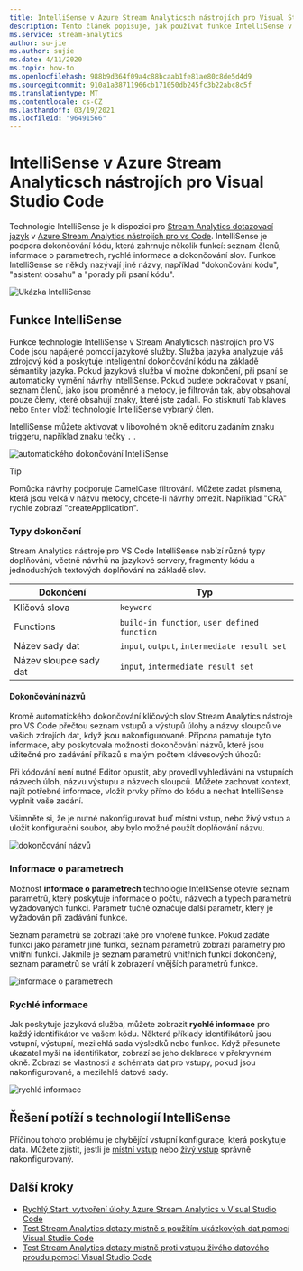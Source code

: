 ```yaml
---
title: IntelliSense v Azure Stream Analyticsch nástrojích pro Visual Studio Code
description: Tento článek popisuje, jak používat funkce IntelliSense v Azure Stream Analyticsch nástrojích pro Visual Studio Code.
ms.service: stream-analytics
author: su-jie
ms.author: sujie
ms.date: 4/11/2020
ms.topic: how-to
ms.openlocfilehash: 988b9d364f09a4c88bcaab1fe81ae80c8de5d4d9
ms.sourcegitcommit: 910a1a38711966cb171050db245fc3b22abc8c5f
ms.translationtype: MT
ms.contentlocale: cs-CZ
ms.lasthandoff: 03/19/2021
ms.locfileid: "96491566"
---
```

# <a name="intellisense-in-azure-stream-analytics-tools-for-visual-studio-code"></a>IntelliSense v Azure Stream Analyticsch nástrojích pro Visual Studio Code

Technologie IntelliSense je k dispozici pro [Stream Analytics dotazovací jazyk](/stream-analytics-query/stream-analytics-query-language-reference?bc=https%253a%2f%2fdocs.microsoft.com%2fazure%2fbread%2ftoc.json&toc=https%253a%2f%2fdocs.microsoft.com%2fazure%2fstream-analytics%2ftoc.json) v [Azure Stream Analytics nástrojích pro vs Code](https://marketplace.visualstudio.com/items?itemName=ms-bigdatatools.vscode-asa&ssr=false#overview). IntelliSense je podpora dokončování kódu, která zahrnuje několik funkcí: seznam členů, informace o parametrech, rychlé informace a dokončování slov. Funkce IntelliSense se někdy nazývají jiné názvy, například "dokončování kódu", "asistent obsahu" a "porady při psaní kódu".

![Ukázka IntelliSense](./media/vs-code-intellisense/intellisense.gif)

## <a name="intellisense-features"></a>Funkce IntelliSense

Funkce technologie IntelliSense v Stream Analyticsch nástrojích pro VS Code jsou napájené pomocí jazykové služby. Služba jazyka analyzuje váš zdrojový kód a poskytuje inteligentní dokončování kódu na základě sémantiky jazyka. Pokud jazyková služba ví možné dokončení, při psaní se automaticky vymění návrhy IntelliSense. Pokud budete pokračovat v psaní, seznam členů, jako jsou proměnné a metody, je filtrován tak, aby obsahoval pouze členy, které obsahují znaky, které jste zadali. Po stisknutí `Tab` kláves nebo `Enter` vloží technologie IntelliSense vybraný člen.

IntelliSense můžete aktivovat v libovolném okně editoru zadáním znaku triggeru, například znaku tečky `.` .

![automatického dokončování IntelliSense](./media/vs-code-intellisense/auto-completion.gif)

> [!TIP]
> Pomůcka návrhy podporuje CamelCase filtrování. Můžete zadat písmena, která jsou velká v názvu metody, chcete-li návrhy omezit. Například "CRA" rychle zobrazí "createApplication".

### <a name="types-of-completions"></a>Typy dokončení

Stream Analytics nástroje pro VS Code IntelliSense nabízí různé typy doplňování, včetně návrhů na jazykové servery, fragmenty kódu a jednoduchých textových doplňování na základě slov.

|Dokončení     |  Typ       |
| ----- | ------- |
| Klíčová slova | `keyword`
| Functions | `build-in function`, `user defined function`  |
| Název sady dat| `input`, `output`, `intermediate result set`|
| Název sloupce sady dat|`input`, `intermediate result set`|

#### <a name="name-completion"></a>Dokončování názvů

Kromě automatického dokončování klíčových slov Stream Analytics nástroje pro VS Code přečtou seznam vstupů a výstupů úlohy a názvy sloupců ve vašich zdrojích dat, když jsou nakonfigurované. Přípona pamatuje tyto informace, aby poskytovala možnosti dokončování názvů, které jsou užitečné pro zadávání příkazů s malým počtem klávesových úhozů:

Při kódování není nutné Editor opustit, aby provedl vyhledávání na vstupních názvech úloh, názvu výstupu a názvech sloupců. Můžete zachovat kontext, najít potřebné informace, vložit prvky přímo do kódu a nechat IntelliSense vyplnit vaše zadání.

Všimněte si, že je nutné nakonfigurovat buď místní vstup, nebo živý vstup a uložit konfigurační soubor, aby bylo možné použít doplňování názvu.

![dokončování názvů](./media/vs-code-intellisense/name-completion.gif)

### <a name="parameter-info"></a>Informace o parametrech

Možnost **informace o parametrech** technologie IntelliSense otevře seznam parametrů, který poskytuje informace o počtu, názvech a typech parametrů vyžadovaných funkcí. Parametr tučně označuje další parametr, který je vyžadován při zadávání funkce.

Seznam parametrů se zobrazí také pro vnořené funkce. Pokud zadáte funkci jako parametr jiné funkci, seznam parametrů zobrazí parametry pro vnitřní funkci. Jakmile je seznam parametrů vnitřních funkcí dokončený, seznam parametrů se vrátí k zobrazení vnějších parametrů funkce.

![informace o parametrech](./media/vs-code-intellisense/parameter-info.gif)

### <a name="quick-info"></a>Rychlé informace

Jak poskytuje jazyková služba, můžete zobrazit **rychlé informace** pro každý identifikátor ve vašem kódu. Některé příklady identifikátorů jsou vstupní, výstupní, mezilehlá sada výsledků nebo funkce. Když přesunete ukazatel myši na identifikátor, zobrazí se jeho deklarace v překryvném okně. Zobrazí se vlastnosti a schémata dat pro vstupy, pokud jsou nakonfigurované, a mezilehlé datové sady.

![rychlé informace](./media/vs-code-intellisense/quick-info.gif)

## <a name="troubleshoot-intellisense"></a>Řešení potíží s technologií IntelliSense

Příčinou tohoto problému je chybějící vstupní konfigurace, která poskytuje data. Můžete zjistit, jestli je [místní vstup](visual-studio-code-local-run.md#define-a-local-input) nebo [živý vstup](visual-studio-code-local-run-live-input.md#define-a-live-stream-input) správně nakonfigurovaný.

## <a name="next-steps"></a>Další kroky

* [Rychlý Start: vytvoření úlohy Azure Stream Analytics v Visual Studio Code](quick-create-visual-studio-code.md)
* [Test Stream Analytics dotazy místně s použitím ukázkových dat pomocí Visual Studio Code](visual-studio-code-local-run.md)
* [Test Stream Analytics dotazy místně proti vstupu živého datového proudu pomocí Visual Studio Code](visual-studio-code-local-run-live-input.md)